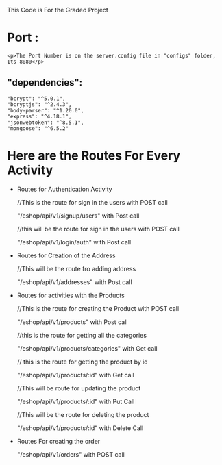 This Code is For the Graded Project

# Port : 
    <p>The Port Number is on the server.config file in "configs" folder, Its 8080</p>

## "dependencies": 
    "bcrypt": "^5.0.1",
    "bcryptjs": "^2.4.3",
    "body-parser": "^1.20.0",
    "express": "^4.18.1",
    "jsonwebtoken": "^8.5.1",
    "mongoose": "^6.5.2"
  

# Here are the Routes For Every Activity
* Routes for Authentication Activity

    <p>//This is the route for sign in the users with POST call</p>
    <p>"/eshop/api/v1/signup/users"   with Post call</p>

    <p>//this will be the route for sign in the users with POST call</p>
    <p>"/eshop/api/v1/login/auth"    with Post call</p>


* Routes for Creation of the Address
    <p>//This will be the route fro adding address</p>
    <p>"/eshop/api/v1/addresses"      with Post call</p>


* Routes for activities with the Products
    <p>//This is the route for creating the Product with POST call</p>
    <p>"/eshop/api/v1/products"      with Post call</p>


    <p>//this is the route for getting all the categories</p>
    <p>"/eshop/api/v1/products/categories"    with Get call</p>


    <p>// this is the route for getting the product by id</p>
    <p>"/eshop/api/v1/products/:id"         with Get call</p>

    <p>//This will be route for updating the product</p>
    <p>"/eshop/api/v1/products/:id"     with Put Call</p>

    <p>//This will be the route for deleting the product</p>
    <p>"/eshop/api/v1/products/:id"    with Delete Call</p>


* Routes For creating the order

    "/eshop/api/v1/orders"  with POST call